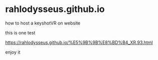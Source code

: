 # rahlodysseus.github.io
how to host a keyshotVR on website

this is one test

https://rahlodysseus.github.io/%E5%9B%9B%E8%BD%B4_XR.93.html

enjoy it
